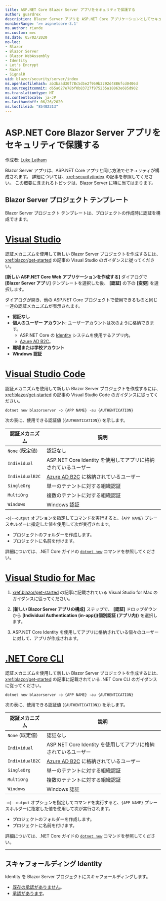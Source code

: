 ```yaml
---
title: ASP.NET Core Blazor Server アプリをセキュリティで保護する
author: guardrex
description: Blazor Server アプリを ASP.NET Core アプリケーションとしてセキュリティで保護する方法について説明します。
monikerRange: '>= aspnetcore-3.1'
ms.author: riande
ms.custom: mvc
ms.date: 05/02/2020
no-loc:
- Blazor
- Blazor Server
- Blazor WebAssembly
- Identity
- Let's Encrypt
- Razor
- SignalR
uid: blazor/security/server/index
ms.openlocfilehash: ab3baad30f78c5d5e2f969b3292d4886fcd0406d
ms.sourcegitcommit: d65a027e78bf0b83727f975235a18863e685d902
ms.translationtype: HT
ms.contentlocale: ja-JP
ms.lasthandoff: 06/26/2020
ms.locfileid: "85402313"
---
```

# <a name="secure-aspnet-core-blazor-server-apps"></a>ASP.NET Core Blazor Server アプリをセキュリティで保護する

作成者: [Luke Latham](https://github.com/guardrex)

Blazor Server アプリは、ASP.NET Core アプリと同じ方法でセキュリティが構成されます。 詳細については、<xref:security/index> の記事を参照してください。 この概要に含まれるトピックは、Blazor Server に特に当てはまります。 

## <a name="blazor-server-project-template"></a>Blazor Server プロジェクト テンプレート

Blazor Server プロジェクト テンプレートは、プロジェクトの作成時に認証を構成できます。

# <a name="visual-studio"></a>[Visual Studio](#tab/visual-studio)

認証メカニズムを使用して新しい Blazor Server プロジェクトを作成するには、<xref:blazor/get-started> の記事の Visual Studio のガイダンスに従ってください。

**[新しい ASP.NET Core Web アプリケーションを作成する]** ダイアログで **[Blazor Server アプリ]** テンプレートを選択した後、 **[認証]** の下の **[変更]** を選択します。

ダイアログが開き、他の ASP.NET Core プロジェクトで使用できるものと同じ一連の認証メカニズムが表示されます。

* **認証なし**
* **個人のユーザー アカウント**: ユーザーアカウントは次のように格納できます。
  * ASP.NET Core の [Identity](xref:security/authentication/identity) システムを使用するアプリ内。
  * [Azure AD B2C](xref:security/authentication/azure-ad-b2c)。
* **職場または学校アカウント**
* **Windows 認証**

# <a name="visual-studio-code"></a>[Visual Studio Code](#tab/visual-studio-code)

認証メカニズムを使用して新しい Blazor Server プロジェクトを作成するには、<xref:blazor/get-started> の記事の Visual Studio Code のガイダンスに従ってください。

```dotnetcli
dotnet new blazorserver -o {APP NAME} -au {AUTHENTICATION}
```

次の表に、使用できる認証値 (`{AUTHENTICATION}`) を示します。

| 認証メカニズム | 説明 |
| ------------------------ | ----------- |
| `None` (既定値)         | 認証なし |
| `Individual`             | ASP.NET Core Identity を使用してアプリに格納されているユーザー |
| `IndividualB2C`          | [Azure AD B2C](xref:security/authentication/azure-ad-b2c) に格納されているユーザー |
| `SingleOrg`              | 単一のテナントに対する組織認証 |
| `MultiOrg`               | 複数のテナントに対する組織認証 |
| `Windows`                | Windows 認証 |

`-o|--output` オプションを指定してコマンドを実行すると、`{APP NAME}` プレースホルダーに指定した値を使用して次が実行されます。

* プロジェクトのフォルダーを作成します。
* プロジェクトに名前を付けます。

詳細については、.NET Core ガイドの [`dotnet new`](/dotnet/core/tools/dotnet-new) コマンドを参照してください。

# <a name="visual-studio-for-mac"></a>[Visual Studio for Mac](#tab/visual-studio-mac)

1. <xref:blazor/get-started> の記事に記載されている Visual Studio for Mac のガイダンスに従ってください。

1. **[新しい Blazor Server アプリの構成]** ステップで、 **[認証]** ドロップダウンから **[Individual Authentication (in-app)]\(個別認証 (アプリ内)\)** を選択します。

1. ASP.NET Core Identity を使用してアプリに格納されている個々のユーザーに対して、アプリが作成されます。

# <a name="net-core-cli"></a>[.NET Core CLI](#tab/netcore-cli/)

認証メカニズムを使用して新しい Blazor Server プロジェクトを作成するには、<xref:blazor/get-started> の記事に記載されている .NET Core CLI のガイダンスに従ってください。

```dotnetcli
dotnet new blazorserver -o {APP NAME} -au {AUTHENTICATION}
```

次の表に、使用できる認証値 (`{AUTHENTICATION}`) を示します。

| 認証メカニズム | 説明 |
| ------------------------ | ----------- |
| `None` (既定値)         | 認証なし |
| `Individual`             | ASP.NET Core Identity を使用してアプリに格納されているユーザー |
| `IndividualB2C`          | [Azure AD B2C](xref:security/authentication/azure-ad-b2c) に格納されているユーザー |
| `SingleOrg`              | 単一のテナントに対する組織認証 |
| `MultiOrg`               | 複数のテナントに対する組織認証 |
| `Windows`                | Windows 認証 |

`-o|--output` オプションを指定してコマンドを実行すると、`{APP NAME}` プレースホルダーに指定した値を使用して次が実行されます。

* プロジェクトのフォルダーを作成します。
* プロジェクトに名前を付けます。

詳細については、.NET Core ガイドの [`dotnet new`](/dotnet/core/tools/dotnet-new) コマンドを参照してください。

---

## <a name="scaffold-identity"></a>スキャフォールディング Identity

Identity を Blazor Server プロジェクトにスキャフォールディングします。

* [既存の承認がありません](xref:security/authentication/scaffold-identity#scaffold-identity-into-a-blazor-server-project-without-existing-authorization)。
* [承認があります](xref:security/authentication/scaffold-identity#scaffold-identity-into-a-blazor-server-project-with-authorization)。
